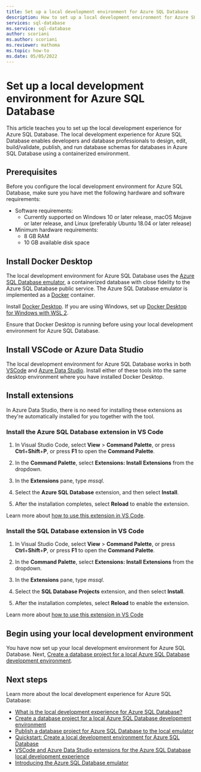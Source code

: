 ```yaml
---
title: Set up a local development environment for Azure SQL Database
description: How to set up a local development environment for Azure SQL Database. 
services: sql-database
ms.service: sql-database
author: scoriani
ms.author: scoriani
ms.reviewer: mathoma
ms.topic: how-to 
ms.date: 05/05/2022
---
```


# Set up a local development environment for Azure SQL Database

This article teaches you to set up the local development experience for Azure SQL Database. The local development experience for Azure SQL Database enables developers and database professionals to design, edit, build/validate, publish, and run database schemas for databases in Azure SQL Database using a containerized environment.

## Prerequisites

Before you configure the local development environment for Azure SQL Database, make sure you have met the following hardware and software requirements:

- Software requirements:
    - Currently supported on Windows 10 or later release, macOS Mojave or later release, and Linux (preferably Ubuntu 18.04 or later release)
- Minimum hardware requirements:
    - 8 GB RAM
    - 10 GB available disk space

## Install Docker Desktop

The local development environment for Azure SQL Database uses the [Azure SQL Database emulator](local-dev-experience-azure-sql-database-emulator.md), a containerized database with close fidelity to the Azure SQL Database public service. The Azure SQL Database emulator is implemented as a [Docker](https://www.docker.com/) container.

Install [Docker Desktop](https://www.docker.com/products/docker-desktop/). If you are using Windows, set up [Docker Desktop for Windows with WSL 2](/windows/wsl/tutorials/wsl-containers).

Ensure that Docker Desktop is running before using your local development environment for Azure SQL Database.

## Install VSCode or Azure Data Studio

The local development environment for Azure SQL Database works in both [VSCode](https://code.visualstudio.com/Docs) and [Azure Data Studio](/sql/azure-data-studio/download-azure-data-studio). Install either of these tools into the same desktop environment where you have installed Docker Desktop.

## Install extensions

In Azure Data Studio, there is no need for installing these extensions as they're automatically installed for you together with the tool.

<!--Steps to install the Azure SQL Database extension-->
### Install the Azure SQL Database extension in VS Code

1. In Visual Studio Code, select **View** > **Command Palette**, or press **Ctrl**+**Shift**+**P**, or press **F1** to open the **Command Palette**.

2. In the **Command Palette**, select **Extensions: Install Extensions** from the dropdown.

3. In the **Extensions** pane, type *mssql*.

4. Select the **Azure SQL Database** extension, and then select **Install**.

5. After the installation completes, select **Reload** to enable the extension.

Learn more about [how to use this extension in VS Code](/sql/tools/visual-studio-code/sql-server-develop-use-vscode).

<!--Steps to install the SQL Database Projects extension-->
### Install the SQL Database extension in VS Code

1. In Visual Studio Code, select **View** > **Command Palette**, or press **Ctrl**+**Shift**+**P**, or press **F1** to open the **Command Palette**.

2. In the **Command Palette**, select **Extensions: Install Extensions** from the dropdown.

3. In the **Extensions** pane, type *mssql*.

4. Select the **SQL Database Projects** extension, and then select **Install**.

5. After the installation completes, select **Reload** to enable the extension.

Learn more about [how to use this extension in VS Code](/sql/azure-data-studio/extensions/sql-database-project-extension)


## Begin using your local development environment

You have now set up your local development environment for Azure SQL Database. Next, [Create a database project for a local Azure SQL Database development environment](local-dev-experience-create-database-project.md).

## Next steps

Learn more about the local development experience for Azure SQL Database:

- [What is the local development experience for Azure SQL Database?](local-dev-experience-overview.md)
- [Create a database project for a local Azure SQL Database development environment](local-dev-experience-create-database-project.md)
- [Publish a database project for Azure SQL Database to the local emulator](local-dev-experience-publish-emulator.md)
- [Quickstart: Create a local development environment for Azure SQL Database](local-dev-experience-quickstart.md)
- [VSCode and Azure Data Studio extensions for the Azure SQL Database local development experience](local-dev-experience-extensions.md)
- [Introducing the Azure SQL Database emulator](local-dev-experience-azure-sql-database-emulator.md)